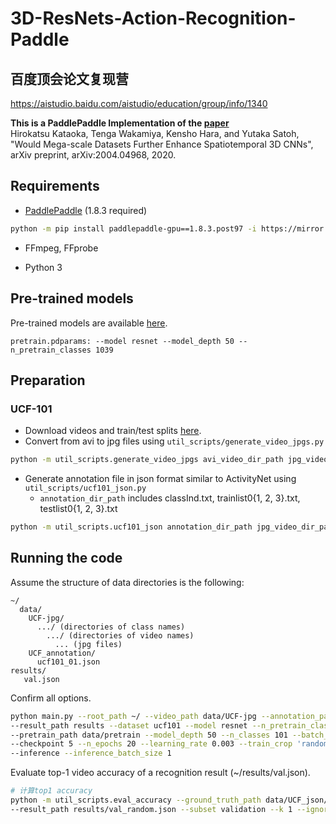 # 3D-ResNets-Action-Recognition-Paddle
## 百度顶会论文复现营 
https://aistudio.baidu.com/aistudio/education/group/info/1340

**This is a PaddlePaddle Implementation of the [paper](https://arxiv.org/abs/2004.04968)**  
Hirokatsu Kataoka, Tenga Wakamiya, Kensho Hara, and Yutaka Satoh, "Would Mega-scale Datasets Further Enhance Spatiotemporal 3D CNNs", arXiv preprint, arXiv:2004.04968, 2020.


## Requirements

* [PaddlePaddle](https://www.paddlepaddle.org.cn/) (1.8.3 required)

```bash
python -m pip install paddlepaddle-gpu==1.8.3.post97 -i https://mirror.baidu.com/pypi/simple
```

* FFmpeg, FFprobe

* Python 3

## Pre-trained models

Pre-trained models are available [here](https://drive.google.com/open?id=1xbYbZ7rpyjftI_KCk6YuL-XrfQDz7Yd4).  

```misc
pretrain.pdparams: --model resnet --model_depth 50 --n_pretrain_classes 1039
```
## Preparation

### UCF-101

* Download videos and train/test splits [here](http://crcv.ucf.edu/data/UCF101.php).
* Convert from avi to jpg files using ```util_scripts/generate_video_jpgs.py```

```bash
python -m util_scripts.generate_video_jpgs avi_video_dir_path jpg_video_dir_path ucf101
```

* Generate annotation file in json format similar to ActivityNet using ```util_scripts/ucf101_json.py```
  * ```annotation_dir_path``` includes classInd.txt, trainlist0{1, 2, 3}.txt, testlist0{1, 2, 3}.txt

```bash
python -m util_scripts.ucf101_json annotation_dir_path jpg_video_dir_path dst_json_path
```

## Running the code

Assume the structure of data directories is the following:

```misc
~/
  data/
    UCF-jpg/
      .../ (directories of class names)
        .../ (directories of video names)
          ... (jpg files)
    UCF_annotation/
      ucf101_01.json
results/
   val.json
```

Confirm all options.

```bash
python main.py --root_path ~/ --video_path data/UCF-jpg --annotation_path data/UCF_json/ucf101_01.json \
--result_path results --dataset ucf101 --model resnet --n_pretrain_classes 1039 \
--pretrain_path data/pretrain --model_depth 50 --n_classes 101 --batch_size 128 \
--checkpoint 5 --n_epochs 20 --learning_rate 0.003 --train_crop 'random' --lr_scheduler multistep\
--inference --inference_batch_size 1
```

Evaluate top-1 video accuracy of a recognition result (~/results/val.json).

```bash
# 计算top1 accuracy
python -m util_scripts.eval_accuracy --ground_truth_path data/UCF_json/ucf101_01.json \
--result_path results/val_random.json --subset validation --k 1 --ignore --save
```
